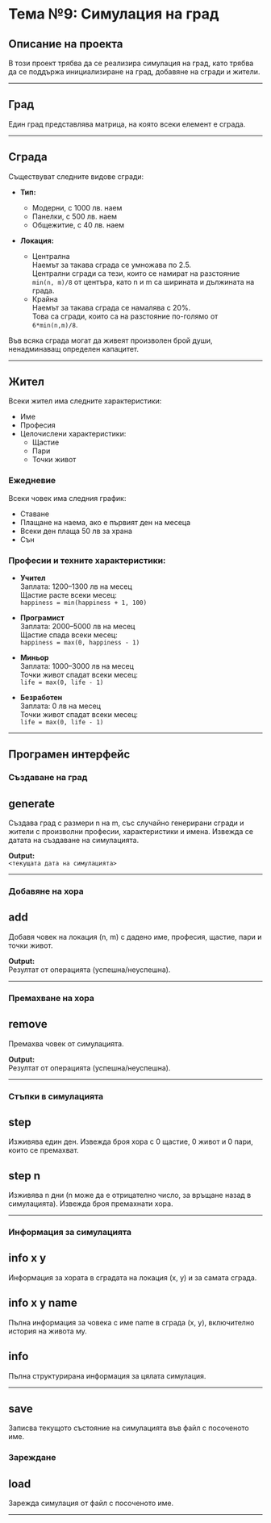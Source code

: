 # Тема №9: Симулация на град

## Описание на проекта
В този проект трябва да се реализира симулация на град, като трябва да се поддържа инициализиране на град, добавяне на сгради и жители.

---

## Град
Един град представлява матрица, на която всеки елемент е сграда.

---

## Сграда
Съществуват следните видове сгради:

- **Тип:**
  - Модерни, с 1000 лв. наем
  - Панелки, с 500 лв. наем
  - Общежитие, с 40 лв. наем

- **Локация:**
  - Централна  
    Наемът за такава сграда се умножава по 2.5.  
    Централни сгради са тези, които се намират на разстояние `min(n, m)/8` от центъра, като n и m са ширината и дължината на града.
  - Крайна  
    Наемът за такава сграда се намалява с 20%.  
    Това са сгради, които са на разстояние по-голямо от `6*min(n,m)/8`.

Във всяка сграда могат да живеят произволен брой души, ненадминаващ определен капацитет.

---

## Жител
Всеки жител има следните характеристики:

- Име
- Професия
- Целочислени характеристики:
  - Щастие
  - Пари
  - Точки живот

### Ежедневие
Всеки човек има следния график:
- Ставане
- Плащане на наема, ако е първият ден на месеца
- Всеки ден плаща 50 лв за храна
- Сън

### Професии и техните характеристики:

- **Учител**  
  Заплата: 1200–1300 лв на месец  
  Щастие расте всеки месец:  
  `happiness = min(happiness + 1, 100)`

- **Програмист**  
  Заплата: 2000–5000 лв на месец  
  Щастие спада всеки месец:  
  `happiness = max(0, happiness - 1)`

- **Миньор**  
  Заплата: 1000–3000 лв на месец  
  Точки живот спадат всеки месец:  
  `life = max(0, life - 1)`

- **Безработен**  
  Заплата: 0 лв на месец  
  Точки живот спадат всеки месец:  
  `life = max(0, life - 1)`

---

## Програмен интерфейс

### Създаване на град

## generate

Създава град с размери n на m, със случайно генерирани сгради и жители с произволни професии, характеристики и имена. Извежда се датата на създаване на симулацията.

**Output:**  
`<текущата дата на симулацията>`

---

### Добавяне на хора

## add

Добавя човек на локация (n, m) с дадено име, професия, щастие, пари и точки живот.

**Output:**  
Резултат от операцията (успешна/неуспешна).

---

### Премахване на хора

## remove

Премахва човек от симулацията.

**Output:**  
Резултат от операцията (успешна/неуспешна).

---

### Стъпки в симулацията

## step

Изживява един ден. Извежда броя хора с 0 щастие, 0 живот и 0 пари, които се премахват.

## step n

Изживява n дни (n може да е отрицателно число, за връщане назад в симулацията). Извежда броя премахнати хора.

---

### Информация за симулацията

## info x y

Информация за хората в сградата на локация (x, y) и за самата сграда.

## info x y name

Пълна информация за човека с име name в сграда (x, y), включително история на живота му.

## info

Пълна структурирана информация за цялата симулация.

---

## save

Записва текущото състояние на симулацията във файл с посоченото име.

### Зареждане

## load

Зарежда симулация от файл с посоченото име.

---

